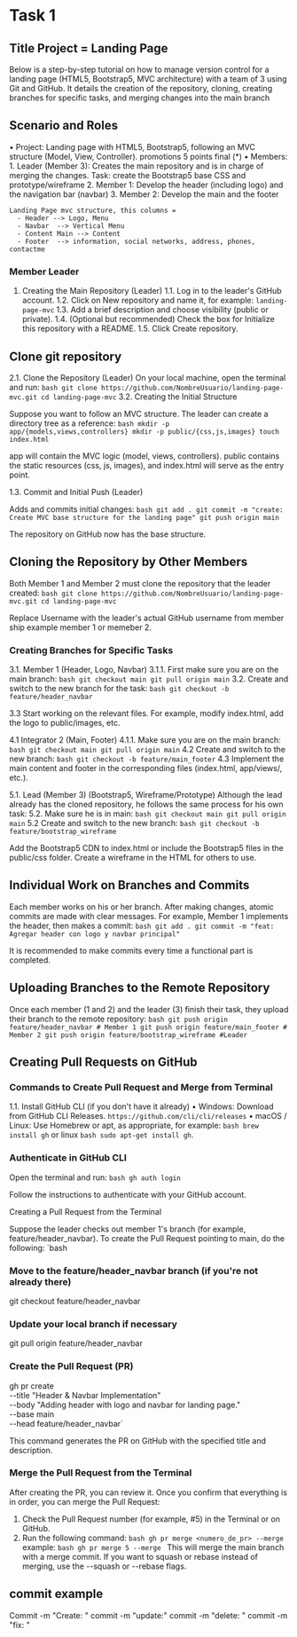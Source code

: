 # Task 1

## Title Project = Landing Page

Below is a step-by-step tutorial on how to manage version control for a landing page (HTML5, Bootstrap5, MVC architecture) with a team of 3 using Git and GitHub. It details the creation of the repository, cloning, creating branches for specific tasks, and merging changes into the main branch

## Scenario and Roles

• Project: Landing page with HTML5, Bootstrap5, following an MVC structure (Model, View, Controller).
promotions 5 points final (\*)
• Members: 1. Leader (Member 3): Creates the main repository and is in charge of merging the changes. Task: create the Bootstrap5 base CSS and prototype/wireframe 2. Member 1: Develop the header (including logo) and the navigation bar (navbar) 3. Member 2: Develop the main and the footer

    Landing Page mvc structure, this columns =
      - Header --> Logo, Menu
      - Navbar  --> Vertical Menu
      - Content Main --> Content
      - Footer  --> information, social networks, address, phones, contactme

### Member Leader

1. Creating the Main Repository (Leader)
   1.1. Log in to the leader's GitHub account.
   1.2. Click on New repository and name it, for example: `landing-page-mvc`
   1.3. Add a brief description and choose visibility (public or private).
   1.4. (Optional but recommended) Check the box for Initialize this repository with a README.
   1.5. Click Create repository.

## Clone git repository

2.1. Clone the Repository (Leader) On your local machine, open the terminal and run:
`bash git clone https://github.com/NombreUsuario/landing-page-mvc.git
   cd landing-page-mvc`
3.2. Creating the Initial Structure

Suppose you want to follow an MVC structure. The leader can create a directory tree as a reference:
`bash mkdir -p app/{models,views,controllers}
mkdir -p public/{css,js,images}
touch index.html`

app will contain the MVC logic (model, views, controllers). public contains the static resources (css, js, images), and index.html will serve as the entry point.

1.3. Commit and Initial Push (Leader)

Adds and commits initial changes:
`bash git add .
git commit -m "create: Create MVC base structure for the landing page"
git push origin main`

The repository on GitHub now has the base structure.

## Cloning the Repository by Other Members

Both Member 1 and Member 2 must clone the repository that the leader created:
`bash git clone https://github.com/NombreUsuario/landing-page-mvc.git
cd landing-page-mvc`

Replace Username with the leader's actual GitHub username from member ship example member 1 or memeber 2.

### Creating Branches for Specific Tasks

3.1. Member 1 (Header, Logo, Navbar)
3.1.1. First make sure you are on the main branch:
`bash git checkout main
     git pull origin main`
3.2. Create and switch to the new branch for the task:
`bash git checkout -b feature/header_navbar`

3.3 Start working on the relevant files. For example, modify index.html, add the logo to public/images, etc.

4.1 Integrator 2 (Main, Footer)
4.1.1. Make sure you are on the main branch:
`bash git checkout main
     git pull origin main`
4.2 Create and switch to the new branch:
`bash git checkout -b feature/main_footer`
4.3 Implement the main content and footer in the corresponding files (index.html, app/views/, etc.).

5.1. Lead (Member 3) (Bootstrap5, Wireframe/Prototype)
Although the lead already has the cloned repository, he follows the same process for his own task:
5.2. Make sure he is in main:
`bash git checkout main
    git pull origin main`
5.2 Create and switch to the new branch:
`bash git checkout -b feature/bootstrap_wireframe`

Add the Bootstrap5 CDN to index.html or include the Bootstrap5 files in the public/css folder. Create a wireframe in the HTML for others to use.

## Individual Work on Branches and Commits

Each member works on his or her branch. After making changes, atomic commits are made with clear messages. For example, Member 1 implements the header, then makes a commit:
`bash git add .
git commit -m "feat: Agregar header con logo y navbar principal"`

It is recommended to make commits every time a functional part is completed.

## Uploading Branches to the Remote Repository

Once each member (1 and 2) and the leader (3) finish their task, they upload their branch to the remote repository:
`bash git push origin feature/header_navbar # Member 1
 git push origin feature/main_footer # Member 2
 git push origin feature/bootstrap_wireframe #Leader`

## Creating Pull Requests on GitHub

### Commands to Create Pull Request and Merge from Terminal

1.1. Install GitHub CLI (if you don't have it already)
• Windows: Download from GitHub CLI Releases. `https://github.com/cli/cli/releases`
• macOS / Linux: Use Homebrew or apt, as appropriate, for example:
`bash brew install gh` or linux `bash sudo apt-get install gh`.

### Authenticate in GitHub CLI

Open the terminal and run:
`bash gh auth login`

Follow the instructions to authenticate with your GitHub account.

Creating a Pull Request from the Terminal

Suppose the leader checks out member 1's branch (for example, feature/header_navbar). To create the Pull Request pointing to main, do the following:
`bash

### Move to the feature/header_navbar branch (if you're not already there)

git checkout feature/header_navbar

### Update your local branch if necessary

git pull origin feature/header_navbar

### Create the Pull Request (PR)

gh pr create \
--title "Header & Navbar Implementation" \
--body "Adding header with logo and navbar for landing page." \
--base main \
--head feature/header_navbar`

This command generates the PR on GitHub with the specified title and description.

### Merge the Pull Request from the Terminal

After creating the PR, you can review it. Once you confirm that everything is in order, you can merge the Pull Request:

1. Check the Pull Request number (for example, #5) in the Terminal or on GitHub.
2. Run the following command:
   `bash
gh pr merge <numero_de_pr> --merge
`
   example:
   `bash
gh pr merge 5 --merge
`
   This will merge the main branch with a merge commit. If you want to squash or rebase instead of merging, use the --squash or --rebase flags.

## commit example

Commit -m "Create: "
commit -m "update:"
commit -m "delete: "
commit -m "fix: "
